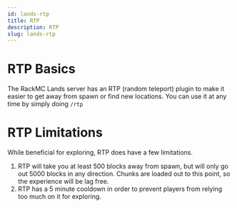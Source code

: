 ```yaml
---
id: lands-rtp
title: RTP
description: RTP
slug: lands-rtp
---
```


# RTP Basics
The RackMC Lands server has an RTP (random teleport) plugin to make it easier to get away from spawn or find new locations. You can use it at any time by simply doing `/rtp`

# RTP Limitations
While beneficial for exploring, RTP does have a few limitations.
1. RTP will take you at least 500 blocks away from spawn, but will only go out 5000 blocks in any direction. Chunks are loaded out to this point, so the experience will be lag free.
2. RTP has a 5 minute cooldown in order to prevent players from relying too much on it for exploring.